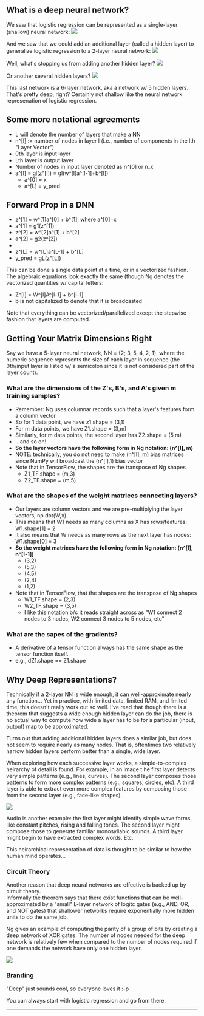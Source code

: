 

## What is a deep neural network?

We saw that logistic regression can be represented as a single-layer (shallow) neural network:
<img src=./images/1-layer-nn.png>

And we saw that we could add an additional layer (called a hidden layer) to generalize logistic regression to a 2-layer neural network:
<img src=./images/2-layer-nn.png>

Well, what's stopping us from adding another hidden layer?
<img src=./images/3-layer-nn.png>

Or another several hidden layers?
<img src=./images/6-layer-nn.png>

This last network is a 6-layer network, aka a network w/ 5 hidden layers.  That's pretty deep, right?  Certainly not shallow like the
neural network represenation of logistic regression.

## Some more notational agreements
* L will denote the number of layers that make a NN
* n^[l] := number of nodes in layer l (i.e., number of components in the lth "Layer Vector")
* 0th layer is input layer
* Lth layer is output layer
* Number of nodes in input layer denoted as n^[0] or n_x
* a^[l] = gl(z^[l]) = gl(w^[l]a^[l-1]+b^[l])
  - a^[0] = x
  - a^[L] = y_pred


## Forward Prop in a DNN
* z^[1] = w^[1]a^[0] + b^[1], where a^[0]=x
* a^[1] = g1(z^[1])
* z^[2] = w^[2]a^[1] + b^[2]
* a^[2] = g2(z^[2])
* ...
* z^[L] = w^[L]a^[L-1] + b^[L]
* y_pred = gL(z^[L])

This can be done a single data point at a time, or in a vectorized fashion.  The algebraic
equations look exactly the same (though Ng denotes the vectorized quantities w/ capital letters:
* Z^[l] = W^[l]A^[l-1] + b^[l-1]
* b is not capitalized to denote that it is broadcasted

Note that everything can be vectorized/parallelized except the stepwise fashion that layers are computed.


## Getting Your Matrix Dimensions Right
Say we have a 5-layer neural network, NN = {2; 3, 5, 4, 2, 1}, where the numeric sequence represents the size 
of each layer in sequence (the 0th/input layer is listed w/ a semicolon since it is not considered part of the layer count).

### What are the dimensions of the Z's, B's, and A's given m training samples?
* Remember: Ng uses columnar records such that a layer's features form a column vector
* So for 1 data point, we have z1.shape = (3,1)  
* For m data points, we have Z1.shape = (3,m)
* Similarly, for m data points, the second layer has Z2.shape = (5,m)
* ...and so on!
* **So the layer vectors have the following form in Ng notation: (n^[l], m)**
* NOTE: technically, you do not need to make (n^[l], m) bias matrices since NumPy will broadcast the (n^[l],1) bias vector 
* Note that in TensorFlow, the shapes are the transpose of Ng shapes
  - Z1_TF.shape = (m,3)
  - Z2_TF.shape = (m,5)

### What are the shapes of the weight matrices connecting layers?
* Our layers are column vectors and we are pre-multiplying the layer vectors, np.dot(W,x)
* This means that W1 needs as many columns as X has rows/features: W1.shape[1] = 2
* It also means that W needs as many rows as the next layer has nodes: W1.shape[0] = 3
* **So the weight matrices have the following form in Ng notation: (n^[l], n^[l-1])**
  - (3,2)
  - (5,3)
  - (4,5)
  - (2,4)
  - (1,2)
* Note that in TensorFlow, that the shapes are the transpose of Ng shapes
  - W1_TF.shape = (2,3)
  - W2_TF.shape = (3,5)
  - I like this notation b/c it reads straight across as "W1 connect 2 nodes to 3 nodes, W2 connect 3 nodes to 5 nodes, etc"

### What are the sapes of the gradients?
* A derivative of a tensor function always has the same shape as the tensor function itself.
* e.g., dZ1.shape == Z1.shape


## Why Deep Representations?
Technically if a 2-layer NN is wide enough, it can well-approximate nearly any function... Yet in practice, with limited data,
limited RAM, and limited time, this doesn't really work out so well.  I've read that though there is a theorem that suggests
a wide enough hidden layer can do the job, there is no actual way to compute how wide a layer has to be for a particular
(input, output) map to be approximated.

Turns out that adding additional hidden layers does a similar job, but does not seem to require nearly as many nodes.
That is, oftentimes two relatively narrow hidden layers perform better than a single, wide layer.

When exploring how each successive layer works, a simple-to-complex heirarchy of detail is found.  For example, in an image t
he first layer detects very simple
patterns (e.g., lines, curves).  The second layer composes those patterns to form more complex patterns (e.g., squares, circles, etc).
A third layer is able to extract even more complex features by composing those from the second layer (e.g., face-like shapes).  

<img src=./images/deep-heirarchy.png>

Audio is another example: the first layer might identify simple wave forms, like constant pitches, rising and falling tones.  The 
second layer might compose those to generate familiar monosyllabic sounds.  A third layer might begin to have extracted complex words.
Etc.

This heirarchical representation of data is thought to be similar to how the human mind operates...

### Circuit Theory
Another reason that deep neural networks are effective is backed up by circuit theory.  
Informally the theorem says that there exist functions that can be well-approximated
by a "small" L-layer network of logitc gates (e.g., AND, OR, and NOT gates) that 
shallower networks require exponentially more hidden units to do the same job.


Ng gives an example of computing the parity of a group of bits by creating a deep network of XOR gates.
The number of nodes needed for the deep network is relatively few when compared to the number of nodes
required if one demands the network have only one hidden layer.

<img src=./images/deep-vs-shallow-xor.png>


### Branding
"Deep" just sounds cool, so everyone loves it :-p

You can always start with logistic regression and go from there.

-------------------------------------------


  
